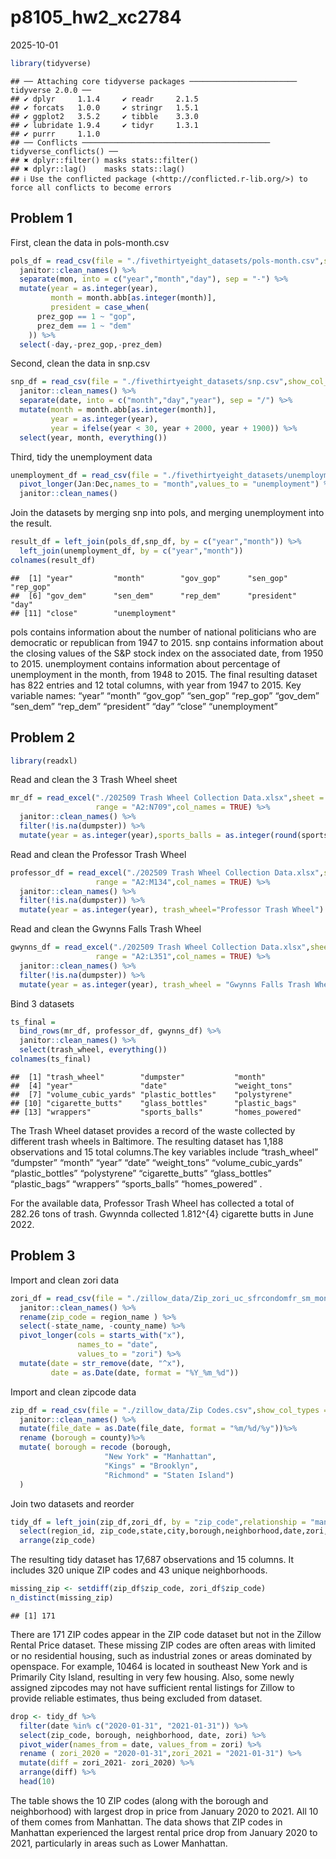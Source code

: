 p8105_hw2_xc2784
================
2025-10-01

``` r
library(tidyverse)
```

    ## ── Attaching core tidyverse packages ──────────────────────── tidyverse 2.0.0 ──
    ## ✔ dplyr     1.1.4     ✔ readr     2.1.5
    ## ✔ forcats   1.0.0     ✔ stringr   1.5.1
    ## ✔ ggplot2   3.5.2     ✔ tibble    3.3.0
    ## ✔ lubridate 1.9.4     ✔ tidyr     1.3.1
    ## ✔ purrr     1.1.0     
    ## ── Conflicts ────────────────────────────────────────── tidyverse_conflicts() ──
    ## ✖ dplyr::filter() masks stats::filter()
    ## ✖ dplyr::lag()    masks stats::lag()
    ## ℹ Use the conflicted package (<http://conflicted.r-lib.org/>) to force all conflicts to become errors

## Problem 1

First, clean the data in pols-month.csv

``` r
pols_df = read_csv(file = "./fivethirtyeight_datasets/pols-month.csv",show_col_types = FALSE) %>% 
  janitor::clean_names() %>% 
  separate(mon, into = c("year","month","day"), sep = "-") %>% 
  mutate(year = as.integer(year), 
         month = month.abb[as.integer(month)],
         president = case_when(
      prez_gop == 1 ~ "gop",
      prez_dem == 1 ~ "dem"
    )) %>%
  select(-day,-prez_gop,-prez_dem)
```

Second, clean the data in snp.csv

``` r
snp_df = read_csv(file = "./fivethirtyeight_datasets/snp.csv",show_col_types = FALSE) %>% 
  janitor::clean_names() %>% 
  separate(date, into = c("month","day","year"), sep = "/") %>% 
  mutate(month = month.abb[as.integer(month)],
         year = as.integer(year),  
         year = ifelse(year < 30, year + 2000, year + 1900)) %>% 
  select(year, month, everything())
```

Third, tidy the unemployment data

``` r
unemployment_df = read_csv(file = "./fivethirtyeight_datasets/unemployment.csv", show_col_types = FALSE) %>% 
  pivot_longer(Jan:Dec,names_to = "month",values_to = "unemployment") %>%
  janitor::clean_names() 
```

Join the datasets by merging snp into pols, and merging unemployment
into the result.

``` r
result_df = left_join(pols_df,snp_df, by = c("year","month")) %>% 
  left_join(unemployment_df, by = c("year","month"))
colnames(result_df)
```

    ##  [1] "year"         "month"        "gov_gop"      "sen_gop"      "rep_gop"     
    ##  [6] "gov_dem"      "sen_dem"      "rep_dem"      "president"    "day"         
    ## [11] "close"        "unemployment"

pols contains information about the number of national politicians who
are democratic or republican from 1947 to 2015. snp contains information
about the closing values of the S&P stock index on the associated date,
from 1950 to 2015. unemployment contains information about percentage of
unemployment in the month, from 1948 to 2015. The final resulting
dataset has 822 entries and 12 total columns, with year from 1947 to
2015. Key variable names: “year” “month” “gov_gop” “sen_gop” “rep_gop”
“gov_dem” “sen_dem” “rep_dem” “president” “day” “close” “unemployment”

## Problem 2

``` r
library(readxl)
```

Read and clean the 3 Trash Wheel sheet

``` r
mr_df = read_excel("./202509 Trash Wheel Collection Data.xlsx",sheet = "Mr. Trash Wheel",
                   range = "A2:N709",col_names = TRUE) %>% 
  janitor::clean_names() %>% 
  filter(!is.na(dumpster)) %>%
  mutate(year = as.integer(year),sports_balls = as.integer(round(sports_balls, 0)),trash_wheel="Mr. Trash Wheel")
```

Read and clean the Professor Trash Wheel

``` r
professor_df = read_excel("./202509 Trash Wheel Collection Data.xlsx",sheet = "Professor Trash Wheel",
                   range = "A2:M134",col_names = TRUE) %>% 
  janitor::clean_names() %>% 
  filter(!is.na(dumpster)) %>% 
  mutate(year = as.integer(year), trash_wheel="Professor Trash Wheel")
```

Read and clean the Gwynns Falls Trash Wheel

``` r
gwynns_df = read_excel("./202509 Trash Wheel Collection Data.xlsx",sheet = "Gwynns Falls Trash Wheel",
                   range = "A2:L351",col_names = TRUE) %>% 
  janitor::clean_names() %>% 
  filter(!is.na(dumpster)) %>% 
  mutate(year = as.integer(year), trash_wheel = "Gwynns Falls Trash Wheel")
```

Bind 3 datasets

``` r
ts_final = 
  bind_rows(mr_df, professor_df, gwynns_df) %>% 
  janitor::clean_names() %>% 
  select(trash_wheel, everything())
colnames(ts_final)
```

    ##  [1] "trash_wheel"        "dumpster"           "month"             
    ##  [4] "year"               "date"               "weight_tons"       
    ##  [7] "volume_cubic_yards" "plastic_bottles"    "polystyrene"       
    ## [10] "cigarette_butts"    "glass_bottles"      "plastic_bags"      
    ## [13] "wrappers"           "sports_balls"       "homes_powered"

The Trash Wheel dataset provides a record of the waste collected by
different trash wheels in Baltimore. The resulting dataset has 1,188
observations and 15 total columns.The key variables include
“trash_wheel” “dumpster” “month” “year” “date” “weight_tons”
“volume_cubic_yards” “plastic_bottles” “polystyrene” “cigarette_butts”
“glass_bottles” “plastic_bags” “wrappers” “sports_balls” “homes_powered”
.

For the available data, Professor Trash Wheel has collected a total of
282.26 tons of trash. Gwynnda collected 1.812^{4} cigarette butts in
June 2022.

## Problem 3

Import and clean zori data

``` r
zori_df = read_csv(file = "./zillow_data/Zip_zori_uc_sfrcondomfr_sm_month_NYC.csv",show_col_types = FALSE) %>% 
  janitor::clean_names() %>% 
  rename(zip_code = region_name ) %>% 
  select(-state_name, -county_name) %>% 
  pivot_longer(cols = starts_with("x"),
               names_to = "date",
               values_to = "zori") %>% 
  mutate(date = str_remove(date, "^x"), 
         date = as.Date(date, format = "%Y_%m_%d"))  
```

Import and clean zipcode data

``` r
zip_df = read_csv(file = "./zillow_data/Zip Codes.csv",show_col_types = FALSE) %>% 
  janitor::clean_names() %>% 
  mutate(file_date = as.Date(file_date, format = "%m/%d/%y"))%>% 
  rename (borough = county)%>%
  mutate( borough = recode (borough,
                     "New York" = "Manhattan",
                     "Kings" = "Brooklyn",
                     "Richmond" = "Staten Island")
  )
```

Join two datasets and reorder

``` r
tidy_df = left_join(zip_df,zori_df, by = "zip_code",relationship = "many-to-many") %>% 
  select(region_id, zip_code,state,city,borough,neighborhood,date,zori,everything()) %>% 
  arrange(zip_code)
```

The resulting tidy dataset has 17,687 observations and 15 columns. It
includes 320 unique ZIP codes and 43 unique neighborhoods.

``` r
missing_zip <- setdiff(zip_df$zip_code, zori_df$zip_code)
n_distinct(missing_zip)
```

    ## [1] 171

There are 171 ZIP codes appear in the ZIP code dataset but not in the
Zillow Rental Price dataset. These missing ZIP codes are often areas
with limited or no residential housing, such as industrial zones or
areas dominated by openspace. For example, 10464 is located in southeast
New York and is Primarily City Island, resulting in very few housing.
Also, some newly assigned zipcodes may not have sufficient rental
listings for Zillow to provide reliable estimates, thus being excluded
from dataset.

``` r
drop <- tidy_df %>%
  filter(date %in% c("2020-01-31", "2021-01-31")) %>%
  select(zip_code, borough, neighborhood, date, zori) %>%
  pivot_wider(names_from = date, values_from = zori) %>%
  rename ( zori_2020 = "2020-01-31",zori_2021 = "2021-01-31") %>% 
  mutate(diff = zori_2021- zori_2020) %>% 
  arrange(diff) %>% 
  head(10)
```

The table shows the 10 ZIP codes (along with the borough and
neighborhood) with largest drop in price from January 2020 to 2021. All
10 of them comes from Manhattan. The data shows that ZIP codes in
Manhattan experienced the largest rental price drop from January 2020 to
2021, particularly in areas such as Lower Manhattan.
